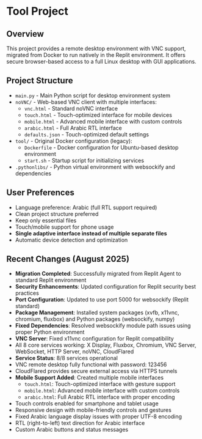 # Tool Project

## Overview
This project provides a remote desktop environment with VNC support, migrated from Docker to run natively in the Replit environment. It offers secure browser-based access to a full Linux desktop with GUI applications.

## Project Structure
- `main.py` - Main Python script for desktop environment system
- `noVNC/` - Web-based VNC client with multiple interfaces:
  - `vnc.html` - Standard noVNC interface
  - `touch.html` - Touch-optimized interface for mobile devices
  - `mobile.html` - Advanced mobile interface with custom controls
  - `arabic.html` - Full Arabic RTL interface
  - `defaults.json` - Touch-optimized default settings
- `tool/` - Original Docker configuration (legacy):
  - `Dockerfile` - Docker configuration for Ubuntu-based desktop environment
  - `start.sh` - Startup script for initializing services
- `.pythonlibs/` - Python virtual environment with websockify and dependencies

## User Preferences
- Language preference: Arabic (full RTL support required)
- Clean project structure preferred
- Keep only essential files
- Touch/mobile support for phone usage
- **Single adaptive interface instead of multiple separate files**
- Automatic device detection and optimization

## Recent Changes (August 2025)
- **Migration Completed**: Successfully migrated from Replit Agent to standard Replit environment
- **Security Enhancements**: Updated configuration for Replit security best practices
- **Port Configuration**: Updated to use port 5000 for websockify (Replit standard)
- **Package Management**: Installed system packages (xvfb, x11vnc, chromium, fluxbox) and Python packages (websockify, numpy)
- **Fixed Dependencies**: Resolved websockify module path issues using proper Python environment
- **VNC Server**: Fixed x11vnc configuration for Replit compatibility
- All 8 core services working: X Display, Fluxbox, Chromium, VNC Server, WebSocket, HTTP Server, noVNC, CloudFlared
- **Service Status**: 8/8 services operational
- VNC remote desktop fully functional with password: 123456
- CloudFlared provides secure external access via HTTPS tunnels
- **Mobile Support Added**: Created multiple mobile interfaces
  - `touch.html`: Touch-optimized interface with gesture support
  - `mobile.html`: Advanced mobile interface with custom controls
  - `arabic.html`: Full Arabic RTL interface with proper encoding
- Touch controls enabled for smartphone and tablet usage
- Responsive design with mobile-friendly controls and gestures
- Fixed Arabic language display issues with proper UTF-8 encoding
- RTL (right-to-left) text direction for Arabic interface
- Custom Arabic buttons and status messages